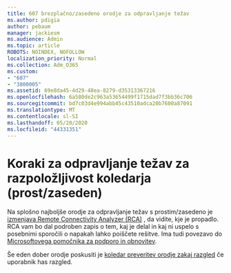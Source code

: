 ```yaml
---
title: 607 brezplačno/zasedeno orodje za odpravljanje težav
ms.author: pdigia
author: pebaum
manager: jackiesm
ms.audience: Admin
ms.topic: article
ROBOTS: NOINDEX, NOFOLLOW
localization_priority: Normal
ms.collection: Adm_O365
ms.custom:
- "607"
- "3800005"
ms.assetid: 69e8da45-4d29-48ea-8279-d35313367216
ms.openlocfilehash: 6a580de2c963a53654499f1715dad7f3bb36c706
ms.sourcegitcommit: bd7c03d4e994abb45c43510adca20b7600a87091
ms.translationtype: MT
ms.contentlocale: sl-SI
ms.lasthandoff: 05/20/2020
ms.locfileid: "44331351"
---
```

# <a name="troubleshooting-steps-for-calendar-availability-freebusy"></a>Koraki za odpravljanje težav za razpoložljivost koledarja (prost/zaseden)

Na splošno najboljše orodje za odpravljanje težav s prostim/zasedeno je [izmenjava Remote Connectivity Analyzer (RCA)](https://testconnectivity.microsoft.com/Default.aspx?testId=freeBusy) , da vidite, kje je propadlo. RCA vam bo dal podroben zapis o tem, kaj je delal in kaj ni uspelo s posebnimi sporočili o napakah lahko poiščete rešitve. Ima tudi povezavo do [Microsoftovega pomočnika za podporo in obnovitev](https://diagnostics.office.com/).

Še eden dober orodje poskusiti je [koledar preveritev orodje zakaj razgled](https://www.microsoft.com/download/details.aspx?id=28786) če uporabnik has razgled.
